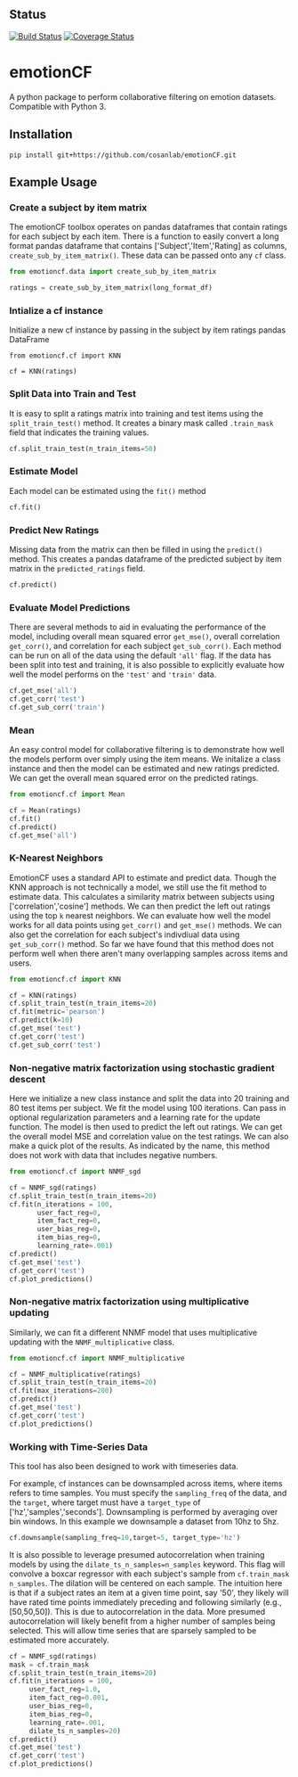 ## Status
[![Build Status](https://travis-ci.org/cosanlab/emotionCF.svg?branch=master)](https://travis-ci.org/cosanlab/emotionCF)
[![Coverage Status](https://coveralls.io/repos/github/ljchang/emotionCF/badge.svg?branch=master)](https://coveralls.io/github/ljchang/emotionCF?branch=master)

# emotionCF
A python package to perform collaborative filtering on emotion datasets.  Compatible with Python 3.

## Installation

```
pip install git+https://github.com/cosanlab/emotionCF.git
```

## Example Usage

### Create a subject by item matrix

The emotionCF toolbox operates on pandas dataframes that contain ratings for each subject by each item.  There is a function to easily convert a long format pandas dataframe that contains ['Subject','Item','Rating] as columns, `create_sub_by_item_matrix()`.  These data can be passed onto any `cf` class.

```python
from emotioncf.data import create_sub_by_item_matrix

ratings = create_sub_by_item_matrix(long_format_df)
```

### Intialize a cf instance
Initialize a new cf instance by passing in the subject by item ratings pandas DataFrame

```
from emotioncf.cf import KNN

cf = KNN(ratings)
```

### Split Data into Train and Test
It is easy to split a ratings matrix into training and test items using the `split_train_test()` method.  It creates a binary mask called `.train_mask` field that indicates the training values.

```python
cf.split_train_test(n_train_items=50)
```

### Estimate Model
Each model can be estimated using the `fit()` method

```python
cf.fit()
```

### Predict New Ratings
Missing data from the matrix can then be filled in using the `predict()` method.  This creates a pandas dataframe of the predicted subject by item matrix in the `predicted_ratings` field.

```python
cf.predict()
```

### Evaluate Model Predictions
There are several methods to aid in evaluating the performance of the model, including overall mean squared error `get_mse()`, overall correlation `get_corr()`, and correlation for each subject `get_sub_corr()`.  Each method can be run on all of the data using the default `'all'` flag.  If the data has been split into test and training, it is also possible to explicitly evaluate how well the model performs on the `'test'` and `'train'` data.

```python
cf.get_mse('all')
cf.get_corr('test')
cf.get_sub_corr('train')
```

### Mean
An easy control model for collaborative filtering is to demonstrate how well the models perform over simply using the item means.  We initalize a class instance and then the model can be estimated and new ratings predicted.  We can get the overall mean squared error on the predicted ratings.

```python
from emotioncf.cf import Mean

cf = Mean(ratings)
cf.fit()
cf.predict()
cf.get_mse('all')
```

### K-Nearest Neighbors
EmotionCF uses a standard API to estimate and predict data.  Though the KNN approach is not technically a model, we still use the fit method to estimate data.  This calculates a similarity matrix between subjects using ['correlation','cosine'] methods.  We can then predict the left out ratings using the top `k` nearest neighbors.  We can evaluate how well the model works for all data points using `get_corr()` and `get_mse()` methods.  We can also get the correlation for each subject's indivdiual data using `get_sub_corr()` method.  So far we have found that this method does not perform well when there aren't many overlapping samples across items and users.

```python
from emotioncf.cf import KNN

cf = KNN(ratings)
cf.split_train_test(n_train_items=20)
cf.fit(metric='pearson')
cf.predict(k=10)
cf.get_mse('test')
cf.get_corr('test')
cf.get_sub_corr('test')
```

### Non-negative matrix factorization using stochastic gradient descent

Here we initialize a new class instance and split the data into 20 training and 80 test items per subject.  We fit the model using 100 iterations.  Can pass in optional regularization parameters and a learning rate for the update function.  The model is then used to predict the left out ratings.  We can get the overall model MSE and correlation value on the test ratings.  We can also make a quick plot of the results. As indicated by the name, this method does not work with data that includes negative numbers.

```python
from emotioncf.cf import NNMF_sgd

cf = NNMF_sgd(ratings)
cf.split_train_test(n_train_items=20)
cf.fit(n_iterations = 100,
       user_fact_reg=0,
       item_fact_reg=0,
       user_bias_reg=0,
       item_bias_reg=0,
       learning_rate=.001)
cf.predict()
cf.get_mse('test')
cf.get_corr('test')
cf.plot_predictions()
```

### Non-negative matrix factorization using multiplicative updating

Similarly, we can fit a different NNMF model that uses multiplicative updating with the `NNMF_multiplicative` class.

```python
from emotioncf.cf import NNMF_multiplicative

cf = NNMF_multiplicative(ratings)
cf.split_train_test(n_train_items=20)
cf.fit(max_iterations=200)
cf.predict()
cf.get_mse('test')
cf.get_corr('test')
cf.plot_predictions()
```

### Working with Time-Series Data
This tool has also been designed to work with timeseries data.

For example, cf instances can be downsampled across items, where items refers to time samples. You must specify the `sampling_freq` of the data, and the `target`, where target must have a `target_type` of ['hz','samples','seconds'].  Downsampling is performed by averaging over bin windows.  In this example we downsample a dataset from 10hz to 5hz.

```python
cf.downsample(sampling_freq=10,target=5, target_type='hz')
```

It is also possible to leverage presumed autocorrelation when training models by using the `dilate_ts_n_samples=n_samples` keyword.  This flag will convolve a boxcar regressor with each subject's sample from `cf.train_mask` `n_samples`.  The dilation will be centered on each sample.  The intuition here is that if a subject rates an item at a given time point, say '50', they likely will have rated time points immediately preceding and following similarly (e.g., [50,50,50]).  This is due to autocorrelation in the data.  More presumed autocorrelation will likely benefit from a higher number of samples being selected.  This will allow time series that are sparsely sampled to be estimated more accurately.

```python
cf = NNMF_sgd(ratings)
mask = cf.train_mask
cf.split_train_test(n_train_items=20)
cf.fit(n_iterations = 100,
     user_fact_reg=1.0,
     item_fact_reg=0.001, 
     user_bias_reg=0,
     item_bias_reg=0,
     learning_rate=.001,
     dilate_ts_n_samples=20)
cf.predict()
cf.get_mse('test')
cf.get_corr('test')
cf.plot_predictions()
```
